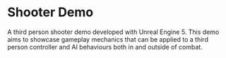 # Shooter Demo

A third person shooter demo developed with Unreal Engine 5. This demo aims to showcase gameplay mechanics that can be applied to a third person controller and AI behaviours both in and outside of combat.
